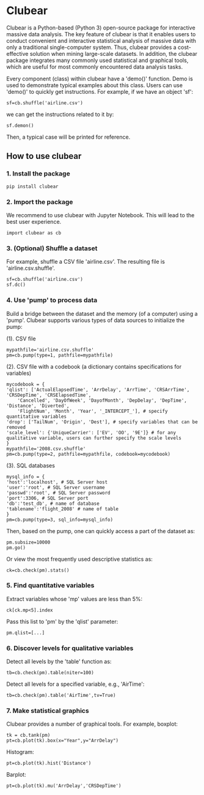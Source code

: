 # Clubear
Clubear is a Python-based (Python 3) open-source package for interactive massive data analysis. The key feature of clubear is that it enables users to conduct convenient and interactive statistical analysis of massive data with only a traditional single-computer system. Thus, clubear provides a cost-effective solution when mining large-scale datasets. In addition, the clubear package integrates many commonly used statistical and graphical tools, which are useful for most commonly encountered data analysis tasks.

Every component (class) within clubear have a 'demo()' function. Demo is used to demonstrate typical examples about this class. Users can use 'demo()' to quickly get instructions. For example, if we have an object 'sf':
```
sf=cb.shuffle('airline.csv')
```
we can get the instructions related to it by:
```
sf.demon()
```
Then, a typical case will be printed for reference.


## How to use clubear
### 1. Install the package
```
pip install clubear
```

### 2. Import the package

We recommend to use clubear with Jupyter Notebook. This will lead to the best user experience.
```
import clubear as cb
```

### 3. (Optional) Shuffle a dataset

For example, shuffle a CSV file 'airline.csv'. The resulting file is 'airline.csv.shuffle'.
```
sf=cb.shuffle('airline.csv')
sf.dc()
```

### 4. Use 'pump' to process data

Build a bridge between the dataset and the memory (of a computer) using a 'pump'. 
Clubear supports various types of data sources to initialize the pump:

(1). CSV file
```
mypathfile='airline.csv.shuffle'
pm=cb.pump(type=1, pathfile=mypathfile)
```

(2). CSV file with a codebook (a dictionary contains specifications for variables)
```
mycodebook = {
'qlist': ['ActualElapsedTime', 'ArrDelay', 'ArrTime', 'CRSArrTime', 'CRSDepTime', 'CRSElapsedTime',
    'Cancelled', 'DayOfWeek', 'DayofMonth', 'DepDelay', 'DepTime', 'Distance', 'Diverted',
    'FlightNum', 'Month', 'Year', '_INTERCEPT_'], # specify quantitative variables
'drop': ['TailNum', 'Origin', 'Dest'], # specify variables that can be removed
'scale_level': {'UniqueCarrier': ['EV', 'OO', '9E']} # for any qualitative variable, users can further specify the scale levels
}
mypathfile='2008.csv.shuffle'
pm=cb.pump(type=2, pathfile=mypathfile, codebook=mycodebook)
```

(3). SQL databases
```
mysql_info = {
'host':'localhost', # SQL Server host
'user':'root', # SQL Server username
'passwd':'root', # SQL Server password
'port':3306, # SQL Server port
'db':'test_db', # name of database 
'tablename':'flight_2008' # name of table 
}
pm=cb.pump(type=3, sql_info=mysql_info)
```

Then, based on the pump, one can quickly access a part of the dataset as:
```
pm.subsize=10000
pm.go()
```

Or view the most frequently used descriptive statistics as:
```
ck=cb.check(pm).stats()
```

### 5. Find quantitative variables

Extract variables whose 'mp' values are less than 5%:
```
ck[ck.mp<5].index
```

Pass this list to 'pm' by the 'qlist' parameter:
```
pm.qlist=[...]
```

### 6. Discover levels for qualitative variables

Detect all levels by the 'table' function as:
```
tb=cb.check(pm).table(niter=100)
```

Detect all levels for a specified variable, e.g., 'AirTime':
```
tb=cb.check(pm).table('AirTime',tv=True)
```

### 7. Make statistical graphics

Clubear provides a number of graphical tools. For example, boxplot:
```
tk = cb.tank(pm)
pt=cb.plot(tk).box(x="Year",y="ArrDelay")
```

Histogram:
```
pt=cb.plot(tk).hist('Distance')
```

Barplot:
```
pt=cb.plot(tk).mu('ArrDelay','CRSDepTime')
```


